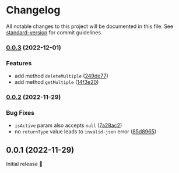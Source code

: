 # Changelog

All notable changes to this project will be documented in this file. See [standard-version](https://github.com/conventional-changelog/standard-version) for commit guidelines.

### [0.0.3](https://github.com/robingenz/engine4-node/compare/v0.0.2...v0.0.3) (2022-12-01)


### Features

* add method `deleteMultiple` ([249de77](https://github.com/robingenz/engine4-node/commit/249de77743734f99e4d2a207e5c1571f937b9a1c))
* add method `getMultiple` ([14f3e20](https://github.com/robingenz/engine4-node/commit/14f3e2025662c40aa4814c841c602e422b389a9c))

### [0.0.2](https://github.com/robingenz/engine4-node/compare/v0.0.1...v0.0.2) (2022-11-29)


### Bug Fixes

* `isActive` param also accepts `null` ([7a28ac2](https://github.com/robingenz/engine4-node/commit/7a28ac27c2c65b90c3ce5a022f70a4b8b3bba6b3))
* no `returnType` value leads to `invalid-json` error ([85d8965](https://github.com/robingenz/engine4-node/commit/85d89655cabd686b31964f0cbf496bc397452e74))

## 0.0.1 (2022-11-29)

Initial release 🎉

